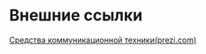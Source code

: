 # Внешние ссылки
[Средства коммуникационной техники(prezi.com)](https://prezi.com/view/CnqAsxvHknFSIVV4lZ3b/)
